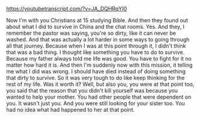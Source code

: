 https://youtubetranscript.com/?v=JA_DQHRqYI0

 Now I'm with you Christians at 15 studying Bible. And then they found out about what I did to survive in China and the chat rooms. Yes. And they, I remember the pastor was saying, you're so dirty, like it can never be washed. And that was actually a lot harder in some ways to going through all that journey. Because when I was at this point through it, I didn't think that was a bad thing. I thought like something you have to do to survive. Because my father always told me life was good. You have to fight for it no matter how hard it is. And then I'm suddenly now with this mission, it telling me what I did was wrong. I should have died instead of doing something that dirty to survive. So it was very tough to do like keep thinking for the rest of my life. Was it worth it? Well, but also you, you were at that point too, you said that the reason that you didn't kill yourself was because you wanted to help your mother. You had other people that were dependent on you. It wasn't just you. And you were still looking for your sister too. You had no idea what had happened to her at that point.